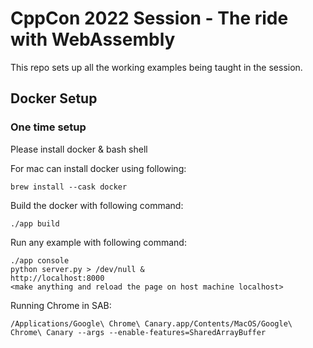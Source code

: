 # CppCon 2022 Session - The ride with WebAssembly

This repo sets up all the working examples being taught in the session.

## Docker Setup

### One time setup

Please install docker & bash shell 

For mac can install docker using following:
```
brew install --cask docker
```

Build the docker with following command:

```
./app build
```

Run any example with following command:
```
./app console
python server.py > /dev/null &
http://localhost:8000
<make anything and reload the page on host machine localhost>
```

Running Chrome in SAB:
```
/Applications/Google\ Chrome\ Canary.app/Contents/MacOS/Google\ Chrome\ Canary --args --enable-features=SharedArrayBuffer
```